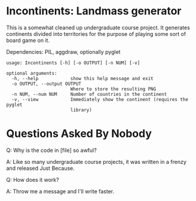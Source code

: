 Incontinents: Landmass generator
================================

This is a somewhat cleaned up undergraduate course project. It generates continents divided into territories for the purpose of playing some sort of board game on it.

Dependencies: PIL, aggdraw, optionally pyglet

    usage: Incontinents [-h] [-o OUTPUT] [-n NUM] [-v]

    optional arguments:
      -h, --help            show this help message and exit
      -o OUTPUT, --output OUTPUT
                            Where to store the resulting PNG
      -n NUM, --num NUM     Number of countries in the continent
      -v, --view            Immediately show the continent (requires the pyglet
                            library)

Questions Asked By Nobody
=========================

Q: Why is the code in [file] so awful?

A: Like so many undergraduate course projects, it was written in a frenzy and released Just Because.

Q: How does it work?

A: Throw me a message and I'll write faster.
